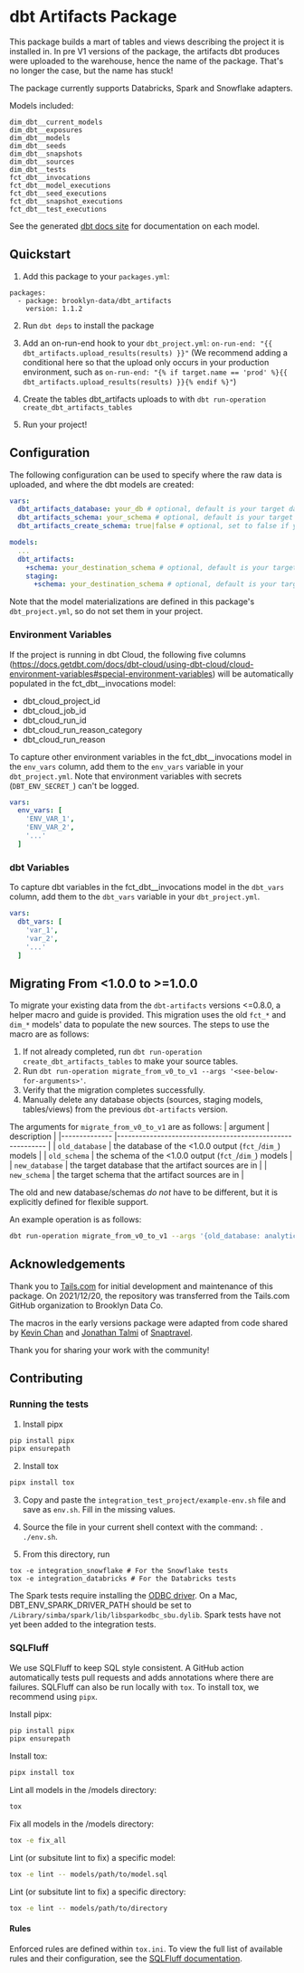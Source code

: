 # dbt Artifacts Package
This package builds a mart of tables and views describing the project it is installed in. In pre V1 versions of the package, the artifacts dbt produces were uploaded to the warehouse, hence the name of the package. That's no longer the case, but the name has stuck!

The package currently supports Databricks, Spark and Snowflake adapters.

Models included:

```
dim_dbt__current_models
dim_dbt__exposures
dim_dbt__models
dim_dbt__seeds
dim_dbt__snapshots
dim_dbt__sources
dim_dbt__tests
fct_dbt__invocations
fct_dbt__model_executions
fct_dbt__seed_executions
fct_dbt__snapshot_executions
fct_dbt__test_executions
```

See the generated [dbt docs site](https://brooklyn-data.github.io/dbt_artifacts/#!/overview) for documentation on each model.

## Quickstart

1. Add this package to your `packages.yml`:
```
packages:
  - package: brooklyn-data/dbt_artifacts
    version: 1.1.2
```

2. Run `dbt deps` to install the package

3. Add an on-run-end hook to your `dbt_project.yml`: `on-run-end: "{{ dbt_artifacts.upload_results(results) }}"`
(We recommend adding a conditional here so that the upload only occurs in your production environment, such as `on-run-end: "{% if target.name == 'prod' %}{{ dbt_artifacts.upload_results(results) }}{% endif %}"`)

4. Create the tables dbt_artifacts uploads to with `dbt run-operation create_dbt_artifacts_tables`

5. Run your project!

## Configuration

The following configuration can be used to specify where the raw data is uploaded, and where the dbt models are created:

```yml
vars:
  dbt_artifacts_database: your_db # optional, default is your target database
  dbt_artifacts_schema: your_schema # optional, default is your target schema
  dbt_artifacts_create_schema: true|false # optional, set to false if you don't have privileges to create schema, default is true

models:
  ...
  dbt_artifacts:
    +schema: your_destination_schema # optional, default is your target database
    staging:
      +schema: your_destination_schema # optional, default is your target schema
```

Note that the model materializations are defined in this package's `dbt_project.yml`, so do not set them in your project.

### Environment Variables

If the project is running in dbt Cloud, the following five columns (https://docs.getdbt.com/docs/dbt-cloud/using-dbt-cloud/cloud-environment-variables#special-environment-variables) will be automatically populated in the fct_dbt__invocations model:
- dbt_cloud_project_id
- dbt_cloud_job_id
- dbt_cloud_run_id
- dbt_cloud_run_reason_category
- dbt_cloud_run_reason

To capture other environment variables in the fct_dbt__invocations model in the `env_vars` column, add them to the `env_vars` variable in your `dbt_project.yml`. Note that environment variables with secrets (`DBT_ENV_SECRET_`) can't be logged.
```yml
vars:
  env_vars: [
    'ENV_VAR_1',
    'ENV_VAR_2',
    '...'
  ]
```

### dbt Variables

To capture dbt variables in the fct_dbt__invocations model in the `dbt_vars` column, add them to the `dbt_vars` variable in your `dbt_project.yml`.
```yml
vars:
  dbt_vars: [
    'var_1',
    'var_2',
    '...'
  ]
```

## Migrating From <1.0.0 to >=1.0.0
To migrate your existing data from the `dbt-artifacts` versions <=0.8.0, a helper macro and guide is provided. This migration uses the old `fct_*` and `dim_*` models' data to populate the new sources. The steps to use the macro are as follows:

1. If not already completed, run `dbt run-operation create_dbt_artifacts_tables` to make your source tables.
2. Run `dbt run-operation migrate_from_v0_to_v1 --args '<see-below-for-arguments>'`.
3. Verify that the migration completes successfully.
4. Manually delete any database objects (sources, staging models, tables/views) from the previous `dbt-artifacts` version.

The arguments for `migrate_from_v0_to_v1` are as follows:
| argument     	| description                                              	|
|--------------	|----------------------------------------------------------	|
| `old_database` 	| the database of the <1.0.0 output (`fct_`/`dim_`) models 	|
| `old_schema`   	| the schema of the <1.0.0 output (`fct_`/`dim_`) models   	|
| `new_database` 	| the target database that the artifact sources are in     	|
| `new_schema`   	| the target schema that the artifact sources are in       	|

The old and new database/schemas *do not* have to be different, but it is explicitly defined for flexible support.

An example operation is as follows:
```bash
dbt run-operation migrate_from_v0_to_v1 --args '{old_database: analytics, old_schema: dbt_artifacts, new_database: analytics, new_schema: artifact_sources}'
```

## Acknowledgements
Thank you to [Tails.com](https://tails.com/gb/careers/) for initial development and maintenance of this package. On 2021/12/20, the repository was transferred from the Tails.com GitHub organization to Brooklyn Data Co.

The macros in the early versions package were adapted from code shared by [Kevin Chan](https://github.com/KevinC-wk) and [Jonathan Talmi](https://github.com/jtalmi) of [Snaptravel](snaptravel.com).

Thank you for sharing your work with the community!

## Contributing

### Running the tests

1. Install pipx
```bash
pip install pipx
pipx ensurepath
```

2. Install tox
```bash
pipx install tox
```

3. Copy and paste the `integration_test_project/example-env.sh` file and save as `env.sh`. Fill in the missing values.

4. Source the file in your current shell context with the command: `. ./env.sh`.

5. From this directory, run

```
tox -e integration_snowflake # For the Snowflake tests
tox -e integration_databricks # For the Databricks tests
```

The Spark tests require installing the [ODBC driver](https://www.databricks.com/spark/odbc-drivers-download). On a Mac, DBT_ENV_SPARK_DRIVER_PATH should be set to `/Library/simba/spark/lib/libsparkodbc_sbu.dylib`. Spark tests have not yet been added to the integration tests.

### SQLFluff

We use SQLFluff to keep SQL style consistent. A GitHub action automatically tests pull requests and adds annotations where there are failures. SQLFluff can also be run locally with `tox`. To install tox, we recommend using `pipx`.

Install pipx:
```bash
pip install pipx
pipx ensurepath
```

Install tox:
```bash
pipx install tox
```

Lint all models in the /models directory:
```bash
tox
```

Fix all models in the /models directory:
```bash
tox -e fix_all
```

Lint (or subsitute lint to fix) a specific model:
```bash
tox -e lint -- models/path/to/model.sql
```

Lint (or subsitute lint to fix) a specific directory:
```bash
tox -e lint -- models/path/to/directory
```

#### Rules

Enforced rules are defined within `tox.ini`. To view the full list of available rules and their configuration, see the [SQLFluff documentation](https://docs.sqlfluff.com/en/stable/rules.html).
